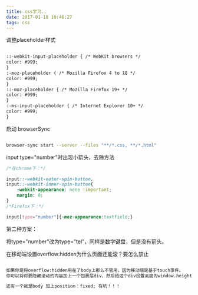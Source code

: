 ```yaml
---
title: css学习..
date: 2017-01-18 10:46:27
tags: css
---
```


调整placeholder样式

```html
 
::-webkit-input-placeholder { /* WebKit browsers */ 
color: #999; 
} 
:-moz-placeholder { /* Mozilla Firefox 4 to 18 */ 
color: #999; 
} 
::-moz-placeholder { /* Mozilla Firefox 19+ */ 
color: #999; 
} 
:-ms-input-placeholder { /* Internet Explorer 10+ */ 
color: #999; 
} 

```
启动 browserSync
```bash

browser-sync start --server --files "**/*.css, **/*.html"

```
input type="number"时出现小箭头，去除方法

```css
/*在chrome下：*/

input::-webkit-outer-spin-button,
input::-webkit-inner-spin-button{
    -webkit-appearance: none !important;
    margin: 0; 
}
/*Firefox下：*/

input[type="number"]{-moz-appearance:textfield;}

```
第二种方案：

将type="number"改为type="tel"，同样是数字键盘，但是没有箭头。

在移动端设置overflow:hidden为什么页面还能滚？要怎么禁止

```html

如果你是将overflow:hidden用在了body上那么不管用，因为移动端是基于touch事件。
你可以将你要隐藏滚动的内容加上一个包裹层div，然后给这个div设置高度为window.height()，并且overflow:hidden,就可以解决你的问题了;

还有一个就是body 加上position：fixed; 有坑！！！


```

